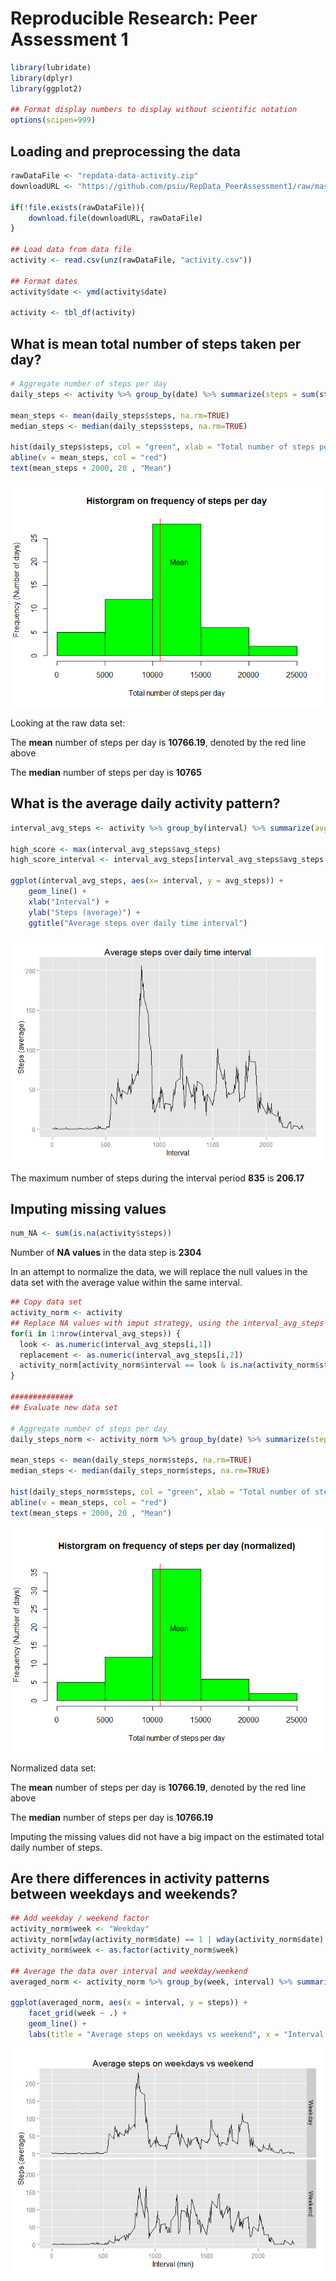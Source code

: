 # Reproducible Research: Peer Assessment 1


```r
library(lubridate)
library(dplyr)
library(ggplot2)

## Format display numbers to display without scientific notation
options(scipen=999)
```

## Loading and preprocessing the data

```r
rawDataFile <- "repdata-data-activity.zip"
downloadURL <- "https://github.com/psiu/RepData_PeerAssessment1/raw/master/repdata-data-activity.zip"

if(!file.exists(rawDataFile)){
    download.file(downloadURL, rawDataFile)
}

## Load data from data file
activity <- read.csv(unz(rawDataFile, "activity.csv"))

## Format dates
activity$date <- ymd(activity$date)

activity <- tbl_df(activity)
```


## What is mean total number of steps taken per day?

```r
# Aggregate number of steps per day
daily_steps <- activity %>% group_by(date) %>% summarize(steps = sum(steps))

mean_steps <- mean(daily_steps$steps, na.rm=TRUE)
median_steps <- median(daily_steps$steps, na.rm=TRUE)

hist(daily_steps$steps, col = "green", xlab = "Total number of steps per day", ylab = "Frequency (Number of days)", main ="Historgram on frequency of steps per day")
abline(v = mean_steps, col = "red")
text(mean_steps + 2000, 20 , "Mean")
```

![](PA1_template_files/figure-html/mean_steps-1.png) 

Looking at the raw data set:

The **mean** number of steps per day is **10766.19**, denoted by the red line above

The **median** number of steps per day is **10765**


## What is the average daily activity pattern?

```r
interval_avg_steps <- activity %>% group_by(interval) %>% summarize(avg_steps = mean(steps, na.rm=TRUE))

high_score <- max(interval_avg_steps$avg_steps)
high_score_interval <- interval_avg_steps[interval_avg_steps$avg_steps == high_score,]$interval

ggplot(interval_avg_steps, aes(x= interval, y = avg_steps)) +
    geom_line() +
    xlab("Interval") +
    ylab("Steps (average)") +
    ggtitle("Average steps over daily time interval")
```

![](PA1_template_files/figure-html/mean_daily_activity-1.png) 

The maximum number of steps during the interval period **835** is **206.17**

## Imputing missing values

```r
num_NA <- sum(is.na(activity$steps))
```

Number of **NA values** in the data step is **2304**

In an attempt to normalize the data, we will replace the null values in the data set with the average value within the same interval.


```r
## Copy data set
activity_norm <- activity
## Replace NA values with imput strategy, using the interval_avg_steps as a lookup table for average interval step value
for(i in 1:nrow(interval_avg_steps)) {
  look <- as.numeric(interval_avg_steps[i,1])
  replacement <- as.numeric(interval_avg_steps[i,2])
  activity_norm[activity_norm$interval == look & is.na(activity_norm$steps),]$steps <- replacement
}

##############
## Evaluate new data set

# Aggregate number of steps per day
daily_steps_norm <- activity_norm %>% group_by(date) %>% summarize(steps = sum(steps))

mean_steps <- mean(daily_steps_norm$steps, na.rm=TRUE)
median_steps <- median(daily_steps_norm$steps, na.rm=TRUE)

hist(daily_steps_norm$steps, col = "green", xlab = "Total number of steps per day", ylab = "Frequency (Number of days)", main ="Historgram on frequency of steps per day (normalized)")
abline(v = mean_steps, col = "red")
text(mean_steps + 2000, 20 , "Mean")
```

![](PA1_template_files/figure-html/imput-1.png) 

Normalized data set:

The **mean** number of steps per day is **10766.19**, denoted by the red line above

The **median** number of steps per day is **10766.19**

Imputing the missing values did not have a big impact on the estimated total daily number of steps.


## Are there differences in activity patterns between weekdays and weekends?

```r
## Add weekday / weekend factor
activity_norm$week <- "Weekday"
activity_norm[wday(activity_norm$date) == 1 | wday(activity_norm$date) == 7, "week"] <- "Weekend"
activity_norm$week <- as.factor(activity_norm$week)

## Average the data over interval and weekday/weekend
averaged_norm <- activity_norm %>% group_by(week, interval) %>% summarize(steps = mean(steps))

ggplot(averaged_norm, aes(x = interval, y = steps)) +
    facet_grid(week ~ .) +
    geom_line() +
    labs(title = "Average steps on weekdays vs weekend", x = "Interval (min)", y = "Steps (average)")
```

![](PA1_template_files/figure-html/weekday_weekends-1.png) 
